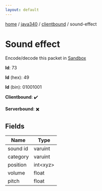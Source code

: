```yaml
---
layout: default
---
```


[home](/)  /  [java340](/protocol/java340)  /  [clientbound](/protocol/java340/clientbound)  /  sound-effect

# Sound effect

Encode/decode this packet in [Sandbox](../../../sandbox/java340#Clientbound.SoundEffect)

**Id**: 73

**Id** (hex): 49

**Id** (bin): 01001001

**Clientbound**: ✔️

**Serverbound**: ✖️

## Fields

Name | Type
---|---
sound id | varuint
category | varuint
position | int&lt;xyz&gt;
volume | float
pitch | float

